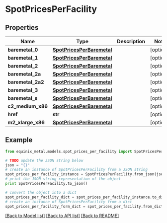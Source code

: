 # SpotPricesPerFacility


## Properties
Name | Type | Description | Notes
------------ | ------------- | ------------- | -------------
**baremetal_0** | [**SpotPricesPerBaremetal**](SpotPricesPerBaremetal.md) |  | [optional] 
**baremetal_1** | [**SpotPricesPerBaremetal**](SpotPricesPerBaremetal.md) |  | [optional] 
**baremetal_2** | [**SpotPricesPerBaremetal**](SpotPricesPerBaremetal.md) |  | [optional] 
**baremetal_2a** | [**SpotPricesPerBaremetal**](SpotPricesPerBaremetal.md) |  | [optional] 
**baremetal_2a2** | [**SpotPricesPerBaremetal**](SpotPricesPerBaremetal.md) |  | [optional] 
**baremetal_3** | [**SpotPricesPerBaremetal**](SpotPricesPerBaremetal.md) |  | [optional] 
**baremetal_s** | [**SpotPricesPerBaremetal**](SpotPricesPerBaremetal.md) |  | [optional] 
**c2_medium_x86** | [**SpotPricesPerBaremetal**](SpotPricesPerBaremetal.md) |  | [optional] 
**href** | **str** |  | [optional] 
**m2_xlarge_x86** | [**SpotPricesPerBaremetal**](SpotPricesPerBaremetal.md) |  | [optional] 

## Example

```python
from equinix_metal.models.spot_prices_per_facility import SpotPricesPerFacility

# TODO update the JSON string below
json = "{}"
# create an instance of SpotPricesPerFacility from a JSON string
spot_prices_per_facility_instance = SpotPricesPerFacility.from_json(json)
# print the JSON string representation of the object
print SpotPricesPerFacility.to_json()

# convert the object into a dict
spot_prices_per_facility_dict = spot_prices_per_facility_instance.to_dict()
# create an instance of SpotPricesPerFacility from a dict
spot_prices_per_facility_form_dict = spot_prices_per_facility.from_dict(spot_prices_per_facility_dict)
```
[[Back to Model list]](../README.md#documentation-for-models) [[Back to API list]](../README.md#documentation-for-api-endpoints) [[Back to README]](../README.md)


